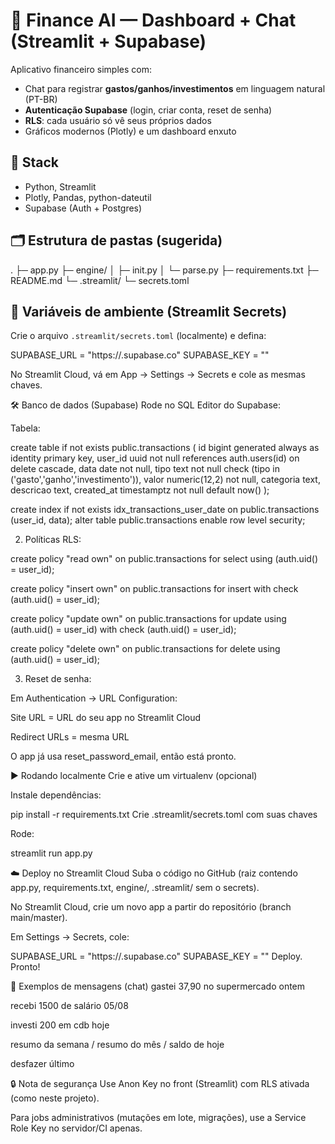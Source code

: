 # 🧮 Finance AI — Dashboard + Chat (Streamlit + Supabase)

Aplicativo financeiro simples com:
- Chat para registrar **gastos/ganhos/investimentos** em linguagem natural (PT-BR)
- **Autenticação Supabase** (login, criar conta, reset de senha)
- **RLS**: cada usuário só vê seus próprios dados
- Gráficos modernos (Plotly) e um dashboard enxuto

## 🚀 Stack
- Python, Streamlit
- Plotly, Pandas, python-dateutil
- Supabase (Auth + Postgres)
  
## 🗂️ Estrutura de pastas (sugerida)
.
├─ app.py
├─ engine/
│ ├─ init.py
│ └─ parse.py
├─ requirements.txt
├─ README.md
└─ .streamlit/
└─ secrets.toml 


## 🔐 Variáveis de ambiente (Streamlit Secrets)

Crie o arquivo `.streamlit/secrets.toml` (localmente) e defina:

SUPABASE_URL = "https://<your-project>.supabase.co"
SUPABASE_KEY = "<anon-or-service-role-key>"

No Streamlit Cloud, vá em App → Settings → Secrets e cole as mesmas chaves.

🛠️ Banco de dados (Supabase)
Rode no SQL Editor do Supabase:

Tabela:


create table if not exists public.transactions (
  id          bigint generated always as identity primary key,
  user_id     uuid    not null references auth.users(id) on delete cascade,
  data        date    not null,
  tipo        text    not null check (tipo in ('gasto','ganho','investimento')),
  valor       numeric(12,2) not null,
  categoria   text,
  descricao   text,
  created_at  timestamptz not null default now()
);

create index if not exists idx_transactions_user_date on public.transactions (user_id, data);
alter table public.transactions enable row level security;


2. Políticas RLS:


create policy "read own" on public.transactions
for select using (auth.uid() = user_id);

create policy "insert own" on public.transactions
for insert with check (auth.uid() = user_id);

create policy "update own" on public.transactions
for update using (auth.uid() = user_id) with check (auth.uid() = user_id);

create policy "delete own" on public.transactions
for delete using (auth.uid() = user_id);


3. Reset de senha:

Em Authentication → URL Configuration:

Site URL = URL do seu app no Streamlit Cloud

Redirect URLs = mesma URL

O app já usa reset_password_email, então está pronto.

▶️ Rodando localmente
Crie e ative um virtualenv (opcional)

Instale dependências:

pip install -r requirements.txt
Crie .streamlit/secrets.toml com suas chaves

Rode:

streamlit run app.py

☁️ Deploy no Streamlit Cloud
Suba o código no GitHub (raiz contendo app.py, requirements.txt, engine/, .streamlit/ sem o secrets).

No Streamlit Cloud, crie um novo app a partir do repositório (branch main/master).

Em Settings → Secrets, cole:


SUPABASE_URL = "https://<your-project>.supabase.co"
SUPABASE_KEY = "<anon-key>"
Deploy. Pronto!

💬 Exemplos de mensagens (chat)
gastei 37,90 no supermercado ontem

recebi 1500 de salário 05/08

investi 200 em cdb hoje

resumo da semana / resumo do mês / saldo de hoje

desfazer último

🔒 Nota de segurança
Use Anon Key no front (Streamlit) com RLS ativada (como neste projeto).

Para jobs administrativos (mutações em lote, migrações), use a Service Role Key no servidor/CI apenas.